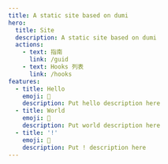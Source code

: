 ```yaml
---
title: A static site based on dumi
hero:
  title: Site
  description: A static site based on dumi
  actions:
    - text: 指南
      link: /guid
    - text: Hooks 列表
      link: /hooks
features:
  - title: Hello
    emoji: 💎
    description: Put hello description here
  - title: World
    emoji: 🌈
    description: Put world description here
  - title: '!'
    emoji: 🚀
    description: Put ! description here
---
```

